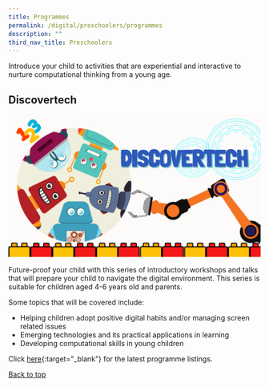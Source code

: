 ```yaml
---
title: Programmes
permalink: /digital/preschoolers/programmes
description: ""
third_nav_title: Preschoolers
---
```

<style type="text/css">
/* Links */
.content a { color: #322987; }
.content a:focus,
.content a:hover { color: #28216c; }

/* Button Outline */
.bp-button { padding-left: 1.5rem; padding-right: 1.5rem; }
.bp-button.is-primary-outline { border: 1px solid #322987; color: #322987; background-color: transparent; text-decoration: none; }
.bp-button.is-primary-outline:focus,
.bp-button.is-primary-outline:hover { border: 1px solid #322987; color: #cff2e8; background-color: #322987; text-decoration: none; }

/* Responsive Iframe */
.responsive-iframe { position: absolute; top: 0; left: 0; bottom: 0; right: 0; width: 100%; height: 100%; }
.responsive-iframe-container { position: relative; overflow: hidden; width: 100%; }
.responsive-iframe-container.ratio-16by9 { padding-top: 56.25%; }
.responsive-iframe-container.ratio-4by3 { padding-top: 75%; }
.responsive-iframe-container.ratio-3by2 { padding-top: 66.66%; }
.responsive-iframe-container.ratio-1by1 { padding-top: 100%; }
</style>
Introduce your child to activities that are experiential and interactive to nurture computational thinking from a young age.

## **Discovertech**
![Alt text for image on Isomer site](/images/digital/Digital-Prog-Preschooler-01.png)

Future-proof your child with this series of introductory workshops and talks that will prepare your child to navigate the digital environment. This series is suitable for children aged 4-6 years old and parents.
 
Some topics that will be covered include:

- Helping children adopt positive digital habits and/or managing screen related issues 
- Emerging technologies and its practical applications in learning 
- Developing computational skills in young children 

Click [here](https://go.gov.sg/lxprogs-digital){:target="_blank"} for the latest programme listings.

<p class="has-text-right margin--top--xl"><a href="#main-content">Back to top</a></p>